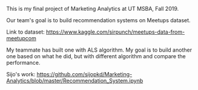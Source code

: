This is my final project of Marketing Analytics at UT MSBA, Fall 2019. 

Our team's goal is to build recommendation systems on Meetups dataset.

Link to dataset: https://www.kaggle.com/sirpunch/meetups-data-from-meetupcom

My teammate has built one with ALS algorithm. My goal is to build another one based on what he did, but with different algorithm and compare the performance.

Sijo's work: https://github.com/sijopkd/Marketing-Analytics/blob/master/Recommendation_System.ipynb
